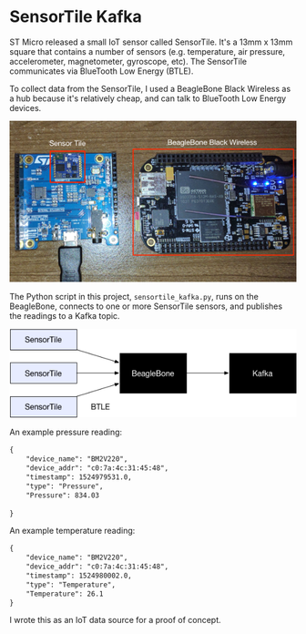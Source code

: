 # SensorTile Kafka

ST Micro released a small IoT sensor called SensorTile. It's a 13mm x 13mm square that contains a number of sensors (e.g. temperature, air pressure, accelerometer, magnetometer, gyroscope, etc). The SensorTile communicates via BlueTooth Low Energy (BTLE).

To collect data from the SensorTile, I used a BeagleBone Black Wireless as a hub because it's relatively cheap, and can talk to BlueTooth Low Energy devices.

![SensorTile and BeagleBone Black Wireless](images/sensortile_beaglebone_black_wireless.png)


The Python script in this project, `sensortile_kafka.py`, runs on the BeagleBone, connects to one or more SensorTile sensors, and publishes the readings to a Kafka topic. 

![SensorTile to BeagleBone to Kafka](images/sensortile_bb_kafka.png)


An example pressure reading:

    {
        "device_name": "BM2V220",
        "device_addr": "c0:7a:4c:31:45:48",
        "timestamp": 1524979531.0,
        "type": "Pressure",
        "Pressure": 834.03

    }

An example temperature reading:

    {
        "device_name": "BM2V220",
        "device_addr": "c0:7a:4c:31:45:48",
        "timestamp": 1524980002.0,
        "type": "Temperature",
        "Temperature": 26.1
    }

I wrote this as an IoT data source for a proof of concept. 